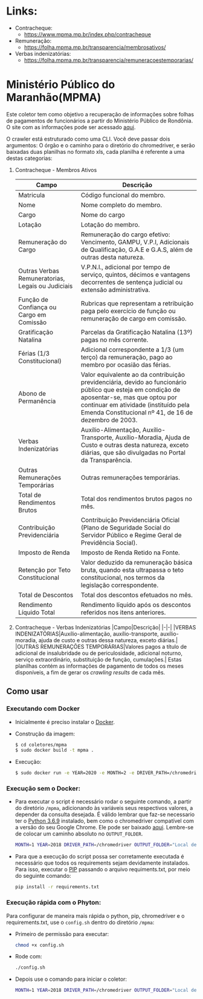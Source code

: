# Links:
- Contracheque:
    - https://www.mpma.mp.br/index.php/contracheque
- Remuneração:
    - https://folha.mpma.mp.br/transparencia/membrosativos/
- Verbas indenizatórias:
    - https://folha.mpma.mp.br/transparencia/remuneracoestemporarias/

# Ministério Público do Maranhão(MPMA)

Este coletor tem como objetivo a recuperação de informações sobre folhas de pagamentos de funcionários a partir do Ministério Público de Rondônia. O site com as informações pode ser acessado [aqui](https://www.mpma.mp.br/index.php/contracheque).

O crawler está estruturado como uma CLI. Você deve passar dois argumentos: O órgão e o caminho para o diretório do chromedriver, e serão baixadas duas planilhas no formato xls, cada planilha é referente a uma destas categorias:
1. Contracheque - Membros Ativos

   |Campo|Descrição|
   |-----|---------|
   |Matricula|Código funcional do membro.|
   |Nome|Nome completo do membro.|
   |Cargo|Nome do cargo|
   |Lotação|Lotação do membro.|
   |Remuneração do Cargo|Remuneração do cargo efetivo: Vencimento, GAMPU, V.P.I, Adicionais de Qualificação, G.A.E e G.A.S, além de outras desta natureza.|
   |Outras Verbas Remuneratorias, Legais ou Judiciais|V.P.N.I., adicional por tempo de serviço, quintos, décimos e vantagens decorrentes de sentença judicial ou extensão administrativa.|
   |Função de Confiança ou Cargo em Comissão|Rubricas que representam a retribuição paga pelo exercício de função ou remuneração de cargo em comissão.|
   |Gratificação Natalina|Parcelas da Gratificação Natalina (13º) pagas no mês corrente.|
   |Férias (1/3 Constitucional)|Adicional correspondente a 1/3 (um terço) da remuneração, pago ao membro por ocasião das férias.|
   |Abono de Permanência|Valor equivalente ao da contribuição previdenciária, devido ao funcionário público que esteja em condição de aposentar-se, mas que optou por continuar em atividade (instituído pela Emenda Constitucional nº 41, de 16 de dezembro de 2003.|
   |Verbas Indenizatórias|Auxílio-Alimentação, Auxílio-Transporte, Auxílio-Moradia, Ajuda de Custo e outras desta natureza, exceto diárias, que são divulgadas no Portal da Transparência.|
   |Outras Remunerações Temporárias|Outras remunerações temporárias.|
   |Total de Rendimentos Brutos|Total dos rendimentos brutos pagos no mês.|
   |Contribuição Previdenciária|Contribuição Previdenciária Oficial (Plano de Seguridade Social do Servidor Público e Regime Geral de Previdência Social).|
   |Imposto de Renda|Imposto de Renda Retido na Fonte.|
   |Retenção por Teto Constitucional|Valor deduzido da remuneração básica bruta, quando esta ultrapassa o teto constitucional, nos termos da legislação correspondente.|
   |Total de Descontos|Total dos descontos efetuados no mês.|
   |Rendimento Líquido Total|Rendimento líquido após os descontos referidos nos itens anteriores.|

2. Contracheque - Verbas Indenizatórias
   |Campo|Descrição|
   |-|-|
   |VERBAS INDENIZATÓRIAS|Auxílio-alimentação, auxílio-transporte, auxílio-moradia, ajuda de custo e outras dessa natureza, exceto diárias.|
   |OUTRAS REMUNERAÇÕES TEMPORÁRIAS|Valores pagos a título de adicional de insalubridade ou de periculosidade, adicional noturno, serviço extraordinário, substituição de função, cumulações.|
Estas planilhas contém as informações de pagamento de todos os meses disponíveis, a fim de gerar os *crawling results* de cada mês.

## Como usar
### Executando com Docker

 - Inicialmente é preciso instalar o [Docker](https://docs.docker.com/install/). 

 - Construção da imagem:

    ```sh
    $ cd coletores/mpma
    $ sudo docker build -t mpma .
    ```
 - Execução:
 
    ```sh
    $ sudo docker run -e YEAR=2020 -e MONTH=2 -e DRIVER_PATH=/chromedriver -e GIT_COMMIT=$(git rev-list -1 HEAD) mpma
    ```
### Execução sem o Docker:

- Para executar o script é necessário rodar o seguinte comando, a partir do diretório `/mpma`, adicionando às variáveis seus respectivos valores, a depender da consulta desejada. É válido lembrar que faz-se necessario ter o [Python 3.6.9](https://www.python.org/downloads/) instalado, bem como o chromedriver compatível com a versão do seu Google Chrome. Ele pode ser baixado [aqui](https://chromedriver.chromium.org/downloads). Lembre-se de colocar um caminho absoluto no `OUTPUT_FOLDER`.

    ```sh
    MONTH=1 YEAR=2018 DRIVER_PATH=/chromedriver OUTPUT_FOLDER="Local de Download" GIT_COMMIT=$(git rev-list -1 HEAD) python3 src/main.py
    ```
- Para que a execução do script possa ser corretamente executada é necessário que todos os requirements sejam devidamente instalados. Para isso, executar o [PIP](https://pip.pypa.io/en/stable/installing/) passando o arquivo requiments.txt, por meio do seguinte comando:

   ```sh
   pip install -r requirements.txt
   ```
### Execução rápida com o Phyton:
Para configurar de maneira mais rápida o python, pip, chromedriver e o requirements.txt, use o `config.sh` dentro do diretório `/mpma`:
- Primeiro de permissão para executar:
   ```sh
   chmod +x config.sh
   ```
- Rode com:
   ```sh
   ./config.sh
   ```
- Depois use o comando para iniciar o coletor:
   ```sh
   MONTH=1 YEAR=2018 DRIVER_PATH=/chromedriver OUTPUT_FOLDER="Local de Download" GIT_COMMIT=$(git rev-list -1 HEAD) python3 src/main.py
   ```